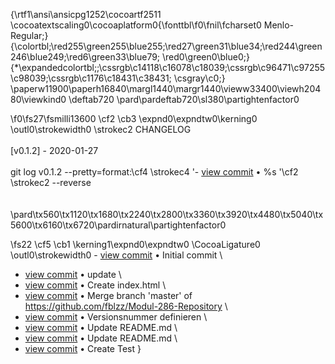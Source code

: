 {\rtf1\ansi\ansicpg1252\cocoartf2511
\cocoatextscaling0\cocoaplatform0{\fonttbl\f0\fnil\fcharset0 Menlo-Regular;}
{\colortbl;\red255\green255\blue255;\red27\green31\blue34;\red244\green246\blue249;\red6\green33\blue79;
\red0\green0\blue0;}
{\*\expandedcolortbl;;\cssrgb\c14118\c16078\c18039;\cssrgb\c96471\c97255\c98039;\cssrgb\c1176\c18431\c38431;
\csgray\c0;}
\paperw11900\paperh16840\margl1440\margr1440\vieww33400\viewh20480\viewkind0
\deftab720
\pard\pardeftab720\sl380\partightenfactor0

\f0\fs27\fsmilli13600 \cf2 \cb3 \expnd0\expndtw0\kerning0
\outl0\strokewidth0 \strokec2 CHANGELOG\
\
[v0.1.2] - 2020-01-27\
\
git log v0.1.2 --pretty=format:\cf4 \strokec4 '- [view commit](http://github.com/<fblzz>/<Modul-286-Repository>/commit/%H) &bull; %s '\cf2 \strokec2  --reverse\
\
 \
\pard\tx560\tx1120\tx1680\tx2240\tx2800\tx3360\tx3920\tx4480\tx5040\tx5600\tx6160\tx6720\pardirnatural\partightenfactor0

\fs22 \cf5 \cb1 \kerning1\expnd0\expndtw0 \CocoaLigature0 \outl0\strokewidth0 - [view commit](http://github.com/<fblzz>/<Modul-286-Repository>/commit/7d42031b291aa34b55244bbddf334f4501a396ce) &bull; Initial commit \
- [view commit](http://github.com/<fblzz>/<Modul-286-Repository>/commit/e0ff990a11d981f2bf83579aaee65bc77abc1773) &bull; update \
- [view commit](http://github.com/<fblzz>/<Modul-286-Repository>/commit/2390758d67e2ef93ad0b09a36c54c3e6b125e26e) &bull; Create index.html \
- [view commit](http://github.com/<fblzz>/<Modul-286-Repository>/commit/0f6d55a76dfa36c46255d5a9d5f7004760019906) &bull; Merge branch 'master' of https://github.com/fblzz/Modul-286-Repository \
- [view commit](http://github.com/<fblzz>/<Modul-286-Repository>/commit/42b73d5eceae2fc8a410154cbac017ef1fa528da) &bull; Versionsnummer definieren \
- [view commit](http://github.com/<fblzz>/<Modul-286-Repository>/commit/00a3591d24f47ef7f3f08ef289a91da84a47c3dc) &bull; Update README.md \
- [view commit](http://github.com/<fblzz>/<Modul-286-Repository>/commit/9b2faffb6d8cb7c2567518ef6051c5b83d1377d5) &bull; Update README.md \
- [view commit](http://github.com/<fblzz>/<Modul-286-Repository>/commit/30edb924be62c6c36795cfaa39019da7872f4a22) &bull; Create Test }